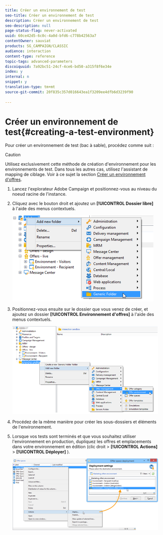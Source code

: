```yaml
---
title: Créer un environnement de test
seo-title: Créer un environnement de test
description: Créer un environnement de test
seo-description: null
page-status-flag: never-activated
uuid: 60ce42d5-6c0c-4a0d-bfd6-c778b42563a7
contentOwner: sauviat
products: SG_CAMPAIGN/CLASSIC
audience: interaction
content-type: reference
topic-tags: advanced-parameters
discoiquuid: 7a92bc51-24cf-4ce6-bd50-a315f8f6e34e
index: y
internal: n
snippet: y
translation-type: tm+mt
source-git-commit: 20f835c357d016643ea1f3209ee4dfb6d3239f90

---
```



# Créer un environnement de test{#creating-a-test-environment}

Pour créer un environnement de test (bac à sable), procédez comme suit :

>[!CAUTION]
>
>Utilisez exclusivement cette méthode de création d&#39;environnement pour les environnements de test. Dans tous les autres cas, utilisez l&#39;assistant de mapping de ciblage. Voir à ce sujet la section [Créer un environnement d&#39;offres](../../interaction/using/live-design-environments.md#creating-an-offer-environment).

1. Lancez l&#39;explorateur Adobe Campaign et positionnez-vous au niveau du noeud racine de l&#39;instance.
1. Cliquez avec le bouton droit et ajoutez un **[!UICONTROL Dossier libre]** à l&#39;aide des menus contextuels.

   ![](assets/offer_env_creation_001.png)

1. Positionnez-vous ensuite sur le dossier que vous venez de créer, et ajoutez un dossier **[!UICONTROL Environnement d&#39;offres]** à l&#39;aide des menus contextuels.

   ![](assets/offer_env_creation_001bis.png)

1. Procédez de la même manière pour créer les sous-dossiers et éléments de l&#39;environnement.
1. Lorsque vos tests sont terminés et que vous souhaitez utiliser l&#39;environnement en production, dupliquez les offres et emplacements dans votre environnement en édition (clic droit > **[!UICONTROL Actions]** > **[!UICONTROL Déployer]** ).

   ![](assets/migration_interaction_5.png)

